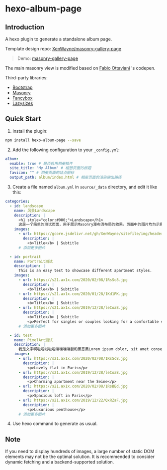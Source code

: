 # hexo-album-page

## Introduction

A hexo plugin to generate a standalone album page.

Template design repo: [XenWayne/masonry-gallery-page](https://github.com/XenWayne/masonry-gallery-page)

> Demo: [masonry-gallery-page](https://xenwayne.github.io/masonry-gallery-page/) 


The main masonry view is modified based on [Fabio Ottaviani](https://codepen.io/supah/pen/wpbPyM) 's codepen.

Third-party libraries: 

- [Bootstrap](https://getbootstrap.com/)
- [Masonry](https://masonry.desandro.com/)
- [Fancybox](http://fancyapps.com/fancybox/3/)
- [Lazysizes](https://github.com/aFarkas/lazysizes)


## Quick Start

1. Install the plugin:
```bash
npm install hexo-album-page --save
```

2. Add the following configuration to your `_config.yml`:
```yaml
album:
  enable: true # 是否启用相册插件
  site_title: "My Album" # 相册页面的标题
  favicon: "" # 相册页面的站点图标
  output_path: album/index.html # 相册页面的渲染输出路径 
```

3. Create a file named `album.yml` in `source/_data` directory, and edit it like this:
```yaml
categories:
  - id: landscape
    name: 风景Landscape
    description: |
      <h1 style="color:#000;">Landscape</h1>
      这是一个简单的测试页面，用于展示Masonry瀑布流布局的效果。页面中的图片均为示例图片，来源于网络。
    images:
      - url: https://gcore.jsdelivr.net/gh/XenWayne/sitefile/img/header_gray.webp
        description: |
          <b>Title</b> | Subtitle
      # 添加更多图片

  - id: portrait
    name: Portrait测试
    description: |
      This is an easy test to showcase different apartment styles.
    images:
      - url: https://s21.ax1x.com/2020/02/08/1RsSc8.jpg
        description: |
          <b>Title</b> | Subtitle
      - url: https://s21.ax1x.com/2020/01/28/1Kd1PK.jpg
        description: |
          <b>Title</b> | Subtitle
      - url: https://s21.ax1x.com/2019/12/28/leCoa8.jpg
        description: |
          <b>Title</b> | Subtitle
          <p>Perfect for singles or couples looking for a comfortable space.</p>
      # 添加更多图片

  - id: test
    name: PixelArt测试
    description: |
      我是文字啊啦啦啦啦啦嘿嘿嘿嘿额和黑恶黑Lorem ipsum dolor, sit amet consectetur adipisicing elit.
    images:
      - url: https://s21.ax1x.com/2020/02/08/1RsSc8.jpg
        description: |
          <p>Lovely flat in Paris</p>
      - url: https://s21.ax1x.com/2019/12/28/leCoa8.jpg
        description: |
          <p>Charming apartment near the Seine</p>
      - url: https://s21.ax1x.com/2020/02/08/1RsBEd.jpg
        description: |
          <p>Spacious loft in Paris</p>
      - url: https://s21.ax1x.com/2019/12/22/QxRZaF.jpg
        description: |
          <p>Luxurious penthouse</p>
      # 添加更多图片
```

4. Use hexo command to generate as usual.


## Note

If you need to display hundreds of images, a large number of static DOM elements may not be the optimal solution. It is recommended to consider dynamic fetching and a backend-supported solution.
